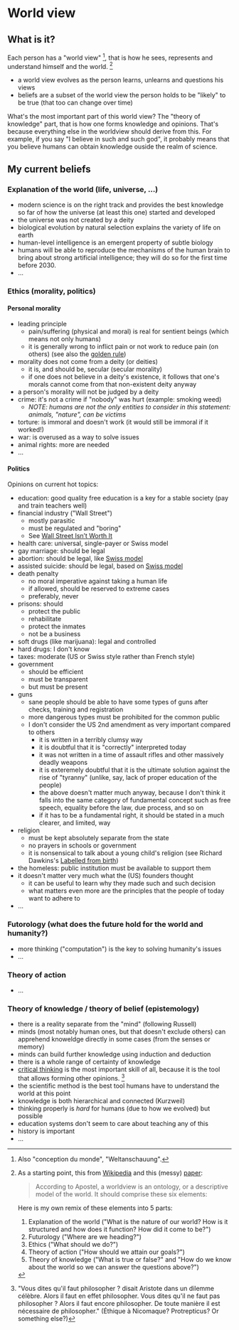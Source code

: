 # World view

## What is it?

Each person has a "world view" [^1], that is how he sees, represents and understand himself and the world. [^2]

- a world view evolves as the person learns, unlearns and questions his views
- beliefs are a subset of the world view the person holds to be "likely" to be true (that too can change over time)

What's the most important part of this world view? The "theory of knowledge" part, that is how one forms knowledge and opinions. That's because everything else in the worldview should derive from this. For example, if you say "I believe in such and such god", it probably means that you believe humans can obtain knowledge ouside the realm of science.

## My current beliefs

### Explanation of the world (life, universe, …)

- modern science is on the right track and provides the best knowledge so far of how the universe (at least this one) started and developed
- the universe was not created by a deity
- biological evolution by natural selection explains the variety of life on earth
- human-level intelligence is an emergent property of subtle biology
- humans will be able to reproduce the mechanisms of the human brain to bring about strong artificial intelligence; they will do so for the first time before 2030.
- …

### Ethics (morality, politics)

#### Personal morality

- leading principle
	- pain/suffering (physical and moral) is real for sentient beings (which means not only humans)
	- it is generally wrong to inflict pain or not work to reduce pain (on others) (see also the [golden rule](http://en.wikipedia.org/wiki/Golden_Rule))
- morality does not come from a deity (or deities)
	- it is, and should be, secular (secular morality)
	- if one does not believe in a deity's existence, it follows that one's morals cannot come from that non-existent deity anyway
- a person's morality will not be judged by a deity
- crime: it's not a crime if "nobody" was hurt (example: smoking weed)
	- *NOTE: humans are not the only entities to consider in this statement: animals, "nature", can be victims*
- torture: is immoral and doesn't work (it would still be immoral if it worked!)
- war: is overused as a way to solve issues
- animal rights: more are needed
- …

#### Politics

Opinions on current hot topics:

- education: good quality free education is a key for a stable society (pay and train teachers well)
- financial industry ("Wall Street")
    - mostly parasitic
    - must be regulated and "boring"
    - See [Wall Street Isn’t Worth It](http://jacobinmag.com/2013/11/wall-street-isnt-worth-it/)
- health care: universal, single-payer or Swiss model
- gay marriage: should be legal
- abortion: should be legal, like [Swiss model](http://en.wikipedia.org/wiki/Abortion_in_Switzerland)
- assisted suicide: should be legal, based on [Swiss model](http://en.wikipedia.org/wiki/Euthanasia_in_Switzerland)
- death penalty
	- no moral imperative against taking a human life
	- if allowed, should be reserved to extreme cases
	- preferably, never
- prisons: should
	- protect the public
	- rehabilitate
	- protect the inmates
	- not be a business
- soft drugs (like marijuana): legal and controlled
- hard drugs: I don't know
- taxes: moderate (US or Swiss style rather than French style)
- government
	- should be efficient
	- must be transparent
	- but must be present
- guns
	- sane people should be able to have some types of guns after checks, training and registration
	- more dangerous types must be prohibited for the common public
	- I don't consider the US 2nd amendment as very important compared to others
		- it is written in a terribly clumsy way
		- it is doubtful that it is "correctly" interpreted today
		- it was not written in a time of assault rifles and other massively deadly weapons
		- it is exteremely doubtful that it is the ultimate solution against the rise of "tyranny" (unlike, say, lack of proper education of the people)
		- the above doesn't matter much anyway, because I don't think it falls into the same category of fundamental concept such as free speech, equality before the law, due process, and so on
		- if it has to be a fundamental right, it should be stated in a much clearer, and limited, way
- religion
	- must be kept absolutely separate from the state
	- no prayers in schools or government
	- it is nonsensical to talk about a young child's religion (see Richard Dawkins's [Labelled from birth](https://twitter.com/RichardDawkins/status/422664936666312704))
- the homeless: public institution must be available to support them
- it doesn't matter very much what the (US) founders thought
	- it can be useful to learn why they made such and such decision
	- what matters even more are the principles that the people of today want to adhere to
- …

### Futorology (what does the future hold for the world and humanity?)

- more thinking ("computation") is the key to solving humanity's issues
- …

### Theory of action

- …

### Theory of knowledge / theory of belief (epistemology)

- there is a reality separate from the "mind" (following Russell)
- minds (most notably human ones, but that doesn't exclude others) can apprehend knoweldge directly in some cases (from the senses or memory)
- minds can build further knowledge using induction and deduction
- there is a whole range of certainty of knowledge
- [critical thinking](http://en.wikipedia.org/wiki/Critical_thinking) is the most important skill of all, because it is the tool that allows forming other opinions. [^3]
- the scientific method is the best tool humans have to understand the world at this point
- knowledge is both hierarchical and connected (Kurzweil)
- thinking properly is *hard* for humans (due to how we evolved) but possible
- education systems don't seem to care about teaching any of this
- history is important
- …



[^1]: Also "conception du monde", "Weltanschauung".

[^2]: As a starting point, this from [Wikipedia](http://en.wikipedia.org/wiki/World_view) and this (messy) [paper](http://www.vub.ac.be/CLEA/pub/books/worldviews.pdf):

	> According to Apostel, a worldview is an ontology, or a descriptive model of the world. It should comprise these six elements:
	
	Here is my own remix of these elements into 5 parts:
	
	1. Explanation of the world ("What is the nature of our world? How is it structured and how does it function? How did it come to be?")
	2. Futurology ("Where are we heading?")
	3. Ethics ("What should we do?")
	4. Theory of action ("How should we attain our goals?")
	5. Theory of knowledge ("What is true or false?" and "How do we know about the world so we can answer the questions above?")
	
[^3]: "Vous dites qu'il faut philosopher ? disait Aristote dans un dilemme célèbre. Alors il faut en effet philosopher. Vous dites qu'il ne faut pas philosopher ? Alors il faut encore philosopher. De toute manière il est nécessaire de philosopher." (Éthique à Nicomaque? Protrepticus? Or something else?)